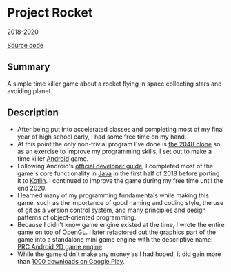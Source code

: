 # Project Rocket
2018-2020

[Source code](https://github.com/chomosuke/ProjectRocketC)

## Summary
A simple time killer game about a rocket flying in space collecting stars and avoiding planet.

## Description
- After being put into accelerated classes and completing most of my final year of high school early, I had some free time on my hand.
- At this point the only non-trivial program I've done is [the 2048 clone](./2048.md) so as an exercise to improve my programming skills, I set out to make a time killer [Android](../skills/android.md) game.
- Following Android's [official developer guide](https://developer.android.com/guide), I completed most of the game's core functionality in [Java](../skills/java.md) in the first half of 2018 before porting it to [Kotlin](../skills/kotlin.md). I continued to improve the game during my free time until the end 2020.
- I learned many of my programming fundamentals while making this game, such as the importance of good naming and coding style, the use of git as a version control system, and many principles and design patterns of object-oriented programming.
- Because I didn't know game engine existed at the time, I wrote the entire game on top of [OpenGL](../skills/opengl.md). I later refactored out the graphics part of the game into a standalone mini game engine with the descriptive name: [PRC Android 2D game engine](./prc-android-2d-game-engine.md).
- While the game didn't make any money as I had hoped, it did gain more than [1000 downloads on Google Play](https://play.google.com/store/apps/details?id=com.chomusukestudio.projectrocketc).
